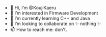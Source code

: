 - 👋 Hi, I’m @KoujiKaeru
- 👀 I’m interested in Firmware Development
- 🌱 I’m currently learning C++ and Java
- 💞️ I’m looking to collaborate on ✨ nothing ✨
- 📫 How to reach me: don't.

<!---
KoujiKaeru/KoujiKaeru is a ✨ special ✨ repository because its `README.md` (this file) appears on your GitHub profile.
You can click the Preview link to take a look at your changes.
--->
